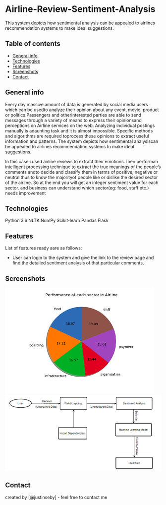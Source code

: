 # Airline-Review-Sentiment-Analysis
This system depicts how sentimental analysis can be appealed to airlines recommendation systems to make ideal suggestions.



## Table of contents
* [General info](#general-info)
* [Technologies](#technologies)
* [Features](#features)
* [Screenshots](#screenshots)
* [Contact](#contact)

## General info
Every  day  massive  amount  of  data  is  generated  by  social  media  users  which  can  be  usedto  analyze  their  opinion  about  any  event,  movie,  product  or  politics.Passengers  and  otherinterested parties are able to send messages through a variety of means to express their opinionsand perceptions on Airline services on the web.  Analyzing individual postings manually is adaunting task and it is almost impossible.  Specific methods and algorithms are required toprocess these opinions to extract useful information and patterns. The system depicts how sentimental analysiscan be appealed to airlines recommendation systems to make ideal suggestions.

In this case i used airline reviews to extract their emotions.Then performan intelligent processing technique to extract the true meanings of the people’s comments andto decide and classify them in terms of positive, negative or neutral thus to know the majorityof people like or dislike the desired sector of the airline. So at the end you will get an integer sentiment value for each sector. and business can understand which sector(eg: food, staff etc.) needs improvement


## Technologies
 Python 3.6
 NLTK
 NumPy
 Scikit-learn
 Pandas 
 Flask

  ## Features
List of features ready aare as follows:
* User can login to the system and give the link to the  review page and find the detailed sentiment analysis of that particular comments.


## Screenshots
![Example screenshot](./op.png)
![Example screenshot](./s.png)

## Contact
created by [@justinseby] - feel free to contact me

